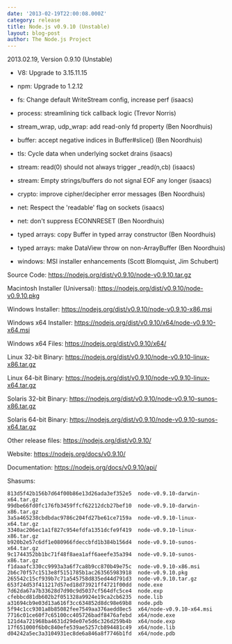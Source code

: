 ```yaml
---
date: '2013-02-19T22:00:08.000Z'
category: release
title: Node.js v0.9.10 (Unstable)
layout: blog-post
author: The Node.js Project
---
```


2013.02.19, Version 0.9.10 (Unstable)

- V8: Upgrade to 3.15.11.15

- npm: Upgrade to 1.2.12

- fs: Change default WriteStream config, increase perf (isaacs)

- process: streamlining tick callback logic (Trevor Norris)

- stream_wrap, udp_wrap: add read-only fd property (Ben Noordhuis)

- buffer: accept negative indices in Buffer#slice() (Ben Noordhuis)

- tls: Cycle data when underlying socket drains (isaacs)

- stream: read(0) should not always trigger \_read(n,cb) (isaacs)

- stream: Empty strings/buffers do not signal EOF any longer (isaacs)

- crypto: improve cipher/decipher error messages (Ben Noordhuis)

- net: Respect the 'readable' flag on sockets (isaacs)

- net: don't suppress ECONNRESET (Ben Noordhuis)

- typed arrays: copy Buffer in typed array constructor (Ben Noordhuis)

- typed arrays: make DataView throw on non-ArrayBuffer (Ben Noordhuis)

- windows: MSI installer enhancements (Scott Blomquist, Jim Schubert)

Source Code: https://nodejs.org/dist/v0.9.10/node-v0.9.10.tar.gz

Macintosh Installer (Universal): https://nodejs.org/dist/v0.9.10/node-v0.9.10.pkg

Windows Installer: https://nodejs.org/dist/v0.9.10/node-v0.9.10-x86.msi

Windows x64 Installer: https://nodejs.org/dist/v0.9.10/x64/node-v0.9.10-x64.msi

Windows x64 Files: https://nodejs.org/dist/v0.9.10/x64/

Linux 32-bit Binary: https://nodejs.org/dist/v0.9.10/node-v0.9.10-linux-x86.tar.gz

Linux 64-bit Binary: https://nodejs.org/dist/v0.9.10/node-v0.9.10-linux-x64.tar.gz

Solaris 32-bit Binary: https://nodejs.org/dist/v0.9.10/node-v0.9.10-sunos-x86.tar.gz

Solaris 64-bit Binary: https://nodejs.org/dist/v0.9.10/node-v0.9.10-sunos-x64.tar.gz

Other release files: https://nodejs.org/dist/v0.9.10/

Website: https://nodejs.org/docs/v0.9.10/

Documentation: https://nodejs.org/docs/v0.9.10/api/

Shasums:

```
813d5f42b156b7d64f00b86e13d26ada3ef352e5  node-v0.9.10-darwin-x64.tar.gz
99dbe66fd0fc176fb3459ffcf62212dcb27bef10  node-v0.9.10-darwin-x86.tar.gz
3a5a465238cbdbdac9786c204fd27be61ce7159a  node-v0.9.10-linux-x64.tar.gz
3340ac206ec1a1f827c954efdfa1351dcfe9f419  node-v0.9.10-linux-x86.tar.gz
b920b2e57c6df1e080966fdeccbfd1b384b156d4  node-v0.9.10-sunos-x64.tar.gz
9c1744352bb1bc71f48f8aea1aff6aeefe35a394  node-v0.9.10-sunos-x86.tar.gz
f1daaafc330cc9993a3a6f7ca8b9cc870b49e75c  node-v0.9.10-x86.msi
2b6c70f57c1513e8f5151785b1ac263565983918  node-v0.9.10.pkg
265542c15cf939b7c71a545758d835ed44d791d3  node-v0.9.10.tar.gz
653f24d53f411217d57ed18d73921ff4721f00dd  node.exe
7d62da67a7b33628d7d90c9d5037cf564dfc5ce4  node.exp
cfebbcd81db602b2f051328a9924e19ca2cb6235  node.lib
a31694cb9e03d13a616f3cc634852d8dc98e69b8  node.pdb
5f94c1cc9301a8b85082fee7549aa376aedd8ec5  x64/node-v0.9.10-x64.msi
7716c01ce60f7c65100cc405726badf8476afebd  x64/node.exe
121d4a721968ba4631d29de07e5d6c326d259b4b  x64/node.exp
17f651000f6b0c840efe539ae5257cb894481c49  x64/node.lib
d04242a5ec3a3104931ec8de6a846a8f7746b1fd  x64/node.pdb
```
